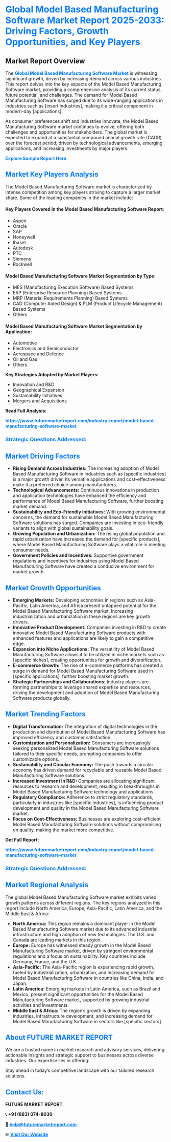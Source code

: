 <h1 style="color: #007BFF;">Global Model Based Manufacturing Software Market Report 2025-2033: Driving Factors, Growth Opportunities, and Key Players</h1>

<section id="overview">
<h2>Market Report Overview</h2>
<p>The <a href="https://www.futuremarketreport.com/industry-report/model-based-manufacturing-software-market" style="color: #007BFF; text-decoration: none;"><strong>Global Model Based Manufacturing Software Market</strong></a> is witnessing significant growth, driven by increasing demand across various industries. This report delves into the key aspects of the Model Based Manufacturing Software market, providing a comprehensive analysis of its current status, future potential, and challenges. The demand for Model Based Manufacturing Software has surged due to its wide-ranging applications in industries such as [insert industries], making it a critical component in modern-day [applications].</p>
<p>As consumer preferences shift and industries innovate, the Model Based Manufacturing Software market continues to evolve, offering both challenges and opportunities for stakeholders. The global market is expected to expand at a substantial compound annual growth rate (CAGR) over the forecast period, driven by technological advancements, emerging applications, and increasing investments by major players.</p>
</section>

<section id="overview">
<p><a href="https://www.futuremarketreport.com/request-sample/reportId=52503" style="color: #007BFF; text-decoration: none;"><strong>Explore Sample Report Here</strong></a></p>
</section>

<section id="key-players">
<h2 style="color: #007BFF;">Market Key Players Analysis</h2>
<p>The Model Based Manufacturing Software market is characterized by intense competition among key players striving to capture a larger market share. Some of the leading companies in the market include:</p>
<h4>Key Players Covered in the Model Based Manufacturing Software Report:</h4>
<ul><li>Aspen</li><li>Oracle</li><li>SAP</li><li>Honeywell</li><li>Ibaset</li><li>Autodesk</li><li>PTC</li><li>Siemens</li><li>Rockwell</li></ul>
<h4>Model Based Manufacturing Software Market Segmentation by Type:</h4>
<ul><li>MES (Manufacturing Execution Software) Based Systems</li><li>ERP (Enterprise Resource Planning) Based Systems</li><li>MRP (Material Requirements Planning) Based Systems</li><li>CAD (Computer Aided Design) &amp; PLM (Product Lifecycle Management) Based Systems</li><li>Others</li></ul>

<h4>Model Based Manufacturing Software Market Segmentation by Application:</h4>
<ul><li>Automotive</li><li>Electronics and Semiconductor</li><li>Aerospace and Defence</li><li>Oil and Gas</li><li>Others</li></ul>
<p><strong>Key Strategies Adopted by Market Players:</strong></p>
<ul>
<li>Innovation and R&D</li>
<li>Geographical Expansion</li>
<li>Sustainability Initiatives</li>
<li>Mergers and Acquisitions</li>
</ul>
</section>

<section>
<p><strong>Read Full Analysis: </strong></p><a href="https://www.futuremarketreport.com/industry-report/model-based-manufacturing-software-market" style="color: #007BFF; text-decoration: none;"><strong>https://www.futuremarketreport.com/industry-report/model-based-manufacturing-software-market</strong></a>
<h3 style="color: #007BFF;">Strategic Questions Addressed:</h3>
</section>

<section id="driving-factors">
<h2 style="color: #007BFF;">Market Driving Factors</h2>
<ul>
<li><strong>Rising Demand Across Industries:</strong> The increasing adoption of Model Based Manufacturing Software in industries such as [specific industries] is a major growth driver. Its versatile applications and cost-effectiveness make it a preferred choice among manufacturers.</li>
<li><strong>Technological Advancements:</strong> Continuous innovations in production and application technologies have enhanced the efficiency and performance of Model Based Manufacturing Software, further boosting market demand.</li>
<li><strong>Sustainability and Eco-Friendly Initiatives:</strong> With growing environmental concerns, the demand for sustainable Model Based Manufacturing Software solutions has surged. Companies are investing in eco-friendly variants to align with global sustainability goals.</li>
<li><strong>Growing Population and Urbanization:</strong> The rising global population and rapid urbanization have increased the demand for [specific products], where Model Based Manufacturing Software plays a vital role in meeting consumer needs.</li>
<li><strong>Government Policies and Incentives:</strong> Supportive government regulations and incentives for industries using Model Based Manufacturing Software have created a conducive environment for market growth.</li>
</ul>
</section>

<section id="growth-opportunities">
<h2 style="color: #007BFF;">Market Growth Opportunities</h2>
<ul>
<li><strong>Emerging Markets:</strong> Developing economies in regions such as Asia-Pacific, Latin America, and Africa present untapped potential for the Model Based Manufacturing Software market. Increasing industrialization and urbanization in these regions are key growth drivers.</li>
<li><strong>Innovative Product Development:</strong> Companies investing in R&D to create innovative Model Based Manufacturing Software products with enhanced features and applications are likely to gain a competitive edge.</li>
<li><strong>Expansion into Niche Applications:</strong> The versatility of Model Based Manufacturing Software allows it to be utilized in niche markets such as [specific niches], creating opportunities for growth and diversification.</li>
<li><strong>E-commerce Growth:</strong> The rise of e-commerce platforms has created a surge in demand for Model Based Manufacturing Software used in [specific applications], further boosting market growth.</li>
<li><strong>Strategic Partnerships and Collaborations:</strong> Industry players are forming partnerships to leverage shared expertise and resources, driving the development and adoption of Model Based Manufacturing Software products globally.</li>
</ul>
</section>

<section id="trending-factors">
<h2 style="color: #007BFF;">Market Trending Factors</h2>
<ul>
<li><strong>Digital Transformation:</strong> The integration of digital technologies in the production and distribution of Model Based Manufacturing Software has improved efficiency and customer satisfaction.</li>
<li><strong>Customization and Personalization:</strong> Consumers are increasingly seeking personalized Model Based Manufacturing Software solutions tailored to their specific needs, prompting companies to offer customizable options.</li>
<li><strong>Sustainability and Circular Economy:</strong> The push towards a circular economy has driven demand for recyclable and reusable Model Based Manufacturing Software solutions.</li>
<li><strong>Increased Investment in R&D:</strong> Companies are allocating significant resources to research and development, resulting in breakthroughs in Model Based Manufacturing Software technology and applications.</li>
<li><strong>Regulatory Compliance:</strong> Adherence to strict regulatory standards, particularly in industries like [specific industries], is influencing product development and quality in the Model Based Manufacturing Software market.</li>
<li><strong>Focus on Cost-Effectiveness:</strong> Businesses are exploring cost-efficient Model Based Manufacturing Software solutions without compromising on quality, making the market more competitive.</li>
</ul>
</section>

<section>
<p><strong>Get Full Report: </strong></p><a href="https://www.futuremarketreport.com/industry-report/model-based-manufacturing-software-market" style="color: #007BFF; text-decoration: none;"><strong>https://www.futuremarketreport.com/industry-report/model-based-manufacturing-software-market</strong></a>
<h3 style="color: #007BFF;">Strategic Questions Addressed:</h3>
</section>


<section id="regional-analysis">
<h2 style="color: #007BFF;">Market Regional Analysis</h2>
<p>The global Model Based Manufacturing Software market exhibits varied growth patterns across different regions. The key regions analyzed in this report include North America, Europe, Asia-Pacific, Latin America, and the Middle East & Africa:</p>
<ul>
<li><strong>North America:</strong> This region remains a dominant player in the Model Based Manufacturing Software market due to its advanced industrial infrastructure and high adoption of new technologies. The U.S. and Canada are leading markets in this region.</li>
<li><strong>Europe:</strong> Europe has witnessed steady growth in the Model Based Manufacturing Software market, driven by stringent environmental regulations and a focus on sustainability. Key countries include Germany, France, and the U.K.</li>
<li><strong>Asia-Pacific:</strong> The Asia-Pacific region is experiencing rapid growth, fueled by industrialization, urbanization, and increasing demand for Model Based Manufacturing Software in countries like China, India, and Japan.</li>
<li><strong>Latin America:</strong> Emerging markets in Latin America, such as Brazil and Mexico, present significant opportunities for the Model Based Manufacturing Software market, supported by growing industrial activities and investments.</li>
<li><strong>Middle East & Africa:</strong> The region’s growth is driven by expanding industries, infrastructure development, and increasing demand for Model Based Manufacturing Software in sectors like [specific sectors].</li>
</ul>
</section>

<footer>
<h2 style="color: #007BFF;">About FUTURE MARKET REPORT</h2>
<p>We are a trusted name in market research and advisory services, delivering actionable insights and strategic support to businesses across diverse industries. Our expertise lies in offering:</p>

<p>Stay ahead in today’s competitive landscape with our tailored research solutions.</p>

<h2 style="color: #007BFF;">Contact Us:</h2>
<p><strong>FUTURE MARKET REPORT</strong></p>
<p>📞 <strong>+91 (883) 074-8030</strong></p>
<p>📧 <strong><a href="mailto:help@futuremarketreport.com" style="color: #007BFF;">help@futuremarketreport.com</a></strong></p>
<p>🌐 <strong><a href="https://www.futuremarketreport.com/" style="color: #007BFF;">Visit Our Website</a></strong></p>
</footer>